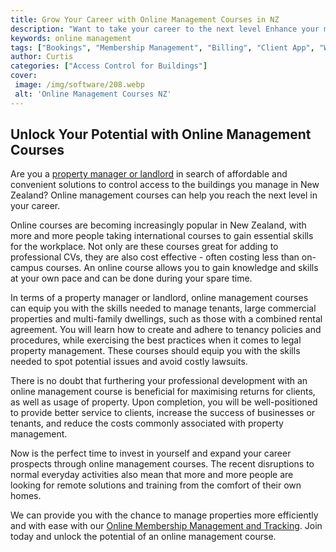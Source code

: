 ```yaml
---
title: Grow Your Career with Online Management Courses in NZ
description: "Want to take your career to the next level Enhance your management skills with online courses in New Zealand Get the skills and knowledge you need to succeed"
keywords: online management
tags: ["Bookings", "Membership Management", "Billing", "Client App", "Website Portal", "Online Sign Up", "Online Bookings", "Remote Amenities Control", "Property Development", "Co-Working Space", "Office", "Building"]
author: Curtis
categories: ["Access Control for Buildings"]
cover: 
 image: /img/software/208.webp
 alt: 'Online Management Courses NZ'
---
```

## Unlock Your Potential with Online Management Courses
Are you a [property manager or landlord](/property-management) in search of affordable and convenient solutions to control access to the buildings you manage in New Zealand? Online management courses can help you reach the next level in your career.

Online courses are becoming increasingly popular in New Zealand, with more and more people taking international courses to gain essential skills for the workplace. Not only are these courses great for adding to professional CVs, they are also cost effective - often costing less than on-campus courses. An online course allows you to gain knowledge and skills at your own pace and can be done during your spare time. 

In terms of a property manager or landlord, online management courses can equip you with the skills needed to manage tenants, large commercial properties and multi-family dwellings, such as those with a combined rental agreement. You will learn how to create and adhere to tenancy policies and procedures, while exercising the best practices when it comes to legal property management. These courses should equip you with the skills needed to spot potential issues and avoid costly lawsuits.

There is no doubt that furthering your professional development with an online management course is beneficial for maximising returns for clients, as well as usage of property. Upon completion, you will be well-positioned to provide better service to clients, increase the success of businesses or tenants, and reduce the costs commonly associated with property management.

Now is the perfect time to invest in yourself and expand your career prospects through online management courses. The recent disruptions to normal everyday activities also mean that more and more people are looking for remote solutions and training from the comfort of their own homes. 

We can provide you with the chance to manage properties more efficiently and with ease with our [Online Membership Management and Tracking](/membership-management). Join today and unlock the potential of an online management course.
